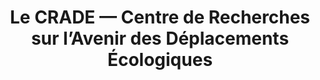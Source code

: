 ---
title: "Le CRADE — Centre de Recherches sur l’Avenir des Déplacements Écologiques"
url: /concarneau/le-crade-centre-de-recherches-sur-lavenir-des-deplacements-ecologiques/
shop: vélo
---
